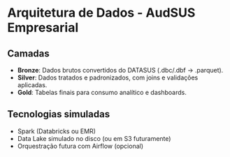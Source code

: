 # Arquitetura de Dados - AudSUS Empresarial

## Camadas

- **Bronze**: Dados brutos convertidos do DATASUS (.dbc/.dbf → .parquet).
- **Silver**: Dados tratados e padronizados, com joins e validações aplicadas.
- **Gold**: Tabelas finais para consumo analítico e dashboards.

## Tecnologias simuladas

- Spark (Databricks ou EMR)
- Data Lake simulado no disco (ou em S3 futuramente)
- Orquestração futura com Airflow (opcional)
